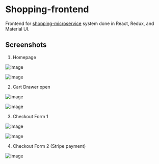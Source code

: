 # Shopping-frontend
Frontend for [shopping-microservice](https://github.com/vincentandr/shopping-microservice) system done in React, Redux, and Material UI.

## Screenshots

1. Homepage

![image](https://user-images.githubusercontent.com/42005057/152652903-1dc97811-cac2-475c-8cf0-f7ec4b2f6942.png) 

![image](https://user-images.githubusercontent.com/42005057/152685650-89c80910-f908-412c-8306-dca7adfb70e0.png)

2. Cart Drawer open

![image](https://user-images.githubusercontent.com/42005057/152652929-a4e6d16f-8340-4149-82a5-9a1bdd4a67aa.png)

![image](https://user-images.githubusercontent.com/42005057/152685695-297f79b0-7788-4501-b0c8-e2fabbbf1a4e.png)

3. Checkout Form 1

![image](https://user-images.githubusercontent.com/42005057/152685740-806db05f-5fc1-448e-84bc-bb6460ff63de.png)

![image](https://user-images.githubusercontent.com/42005057/152685723-6b9b3f1c-f470-41dd-ba11-4ebdea39d1b2.png)


4. Checkout Form 2 (Stripe payment)


![image](https://user-images.githubusercontent.com/42005057/152685762-aee56bc5-52d8-480a-a3f6-704e0e5c4f25.png)

